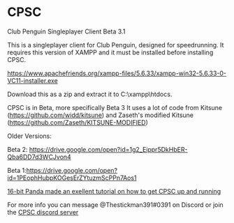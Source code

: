 # CPSC
Club Penguin Singleplayer Client Beta 3.1

This is a singleplayer client for Club Penguin, designed for speedrunning.
It requires this version of XAMPP and it must be installed before installing CPSC.


https://www.apachefriends.org/xampp-files/5.6.33/xampp-win32-5.6.33-0-VC11-installer.exe


Download this as a zip and extract it to C:\xampp\htdocs.


CPSC is in Beta, more specifically Beta 3
It uses a lot of code from Kitsune (https://github.com/widd/kitsune) and Zaseth's modified Kitsune (https://github.com/Zaseth/KITSUNE-MODIFIED)


Older Versions:


Beta 2: https://drive.google.com/open?id=1g2_Eippr5DkHbER-Qba6DD7d3WCJvon4


Beta 1:https://drive.google.com/open?id=1PEophHubpKOGesErZYtuzmScPPn7Aos1


[16-bit Panda made an exellent tutorial on how to get CPSC up and running](http://16bitpanda.com/random/cpsctutorial.html)


For more info you can message @Thestickman391#0391 on Discord or join the [CPSC discord server](https://discord.gg/tGDZeyK)


